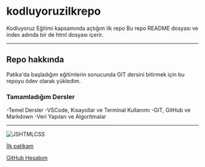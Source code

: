 # kodluyoruzilkrepo
Kodluyoruz Eğitimi kapsamında açtığım ilk repo
Bu repo README dosyası ve index adında bir de html dosyası içerir.

------

## Repo hakkında
Patika'da başladığım eğitimlerin sonucunda GIT dersini bitirmek için bu repoyu ödev olarak yükledim.

### Tamamladığım Dersler
-Temel Dersler
-VSCode, Kısayollar ve Terminal Kullanımı
-GIT, GitHub ve Markdown
-Veri Yapıları ve Algoritmalar

-----

![JSHTMLCSS](https://vectormine.com/wp-content/uploads/html_css_javascript_suit_outline-1.jpg)

[İlk patikam](https://app.patika.dev/paths/baslangic-seviye-frontend-web-development-patikasi)

[GitHub Hesabım](https://github.com/hueseyinbing)
